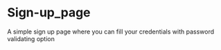 # Sign-up_page
A simple sign up page where you can fill your credentials with password validating option
